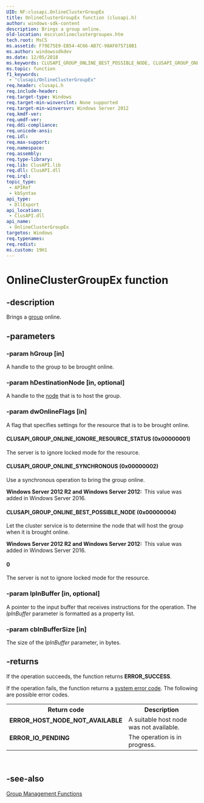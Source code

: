 ```yaml
---
UID: NF:clusapi.OnlineClusterGroupEx
title: OnlineClusterGroupEx function (clusapi.h)
author: windows-sdk-content
description: Brings a group online.
old-location: mscs\onlineclustergroupex.htm
tech.root: MsCS
ms.assetid: F79E75E9-EB54-4C66-AB7C-98AF075718B1
ms.author: windowssdkdev
ms.date: 12/05/2018
ms.keywords: CLUSAPI_GROUP_ONLINE_BEST_POSSIBLE_NODE, CLUSAPI_GROUP_ONLINE_IGNORE_RESOURCE_STATUS, CLUSAPI_GROUP_ONLINE_SYNCHRONOUS, OnlineClusterGroupEx, OnlineClusterGroupEx function [Failover Cluster], clusapi/OnlineClusterGroupEx, mscs.onlineclustergroupex
ms.topic: function
f1_keywords: 
 - "clusapi/OnlineClusterGroupEx"
req.header: clusapi.h
req.include-header: 
req.target-type: Windows
req.target-min-winverclnt: None supported
req.target-min-winversvr: Windows Server 2012
req.kmdf-ver: 
req.umdf-ver: 
req.ddi-compliance: 
req.unicode-ansi: 
req.idl: 
req.max-support: 
req.namespace: 
req.assembly: 
req.type-library: 
req.lib: ClusAPI.lib
req.dll: ClusAPI.dll
req.irql: 
topic_type:
 - APIRef
 - kbSyntax
api_type:
 - DllExport
api_location:
 - ClusAPI.dll
api_name:
 - OnlineClusterGroupEx
targetos: Windows
req.typenames: 
req.redist: 
ms.custom: 19H1
---
```


# OnlineClusterGroupEx function


## -description


Brings a  <a href="https://docs.microsoft.com/previous-versions/windows/desktop/mscs/groups">group</a> online.


## -parameters




### -param hGroup [in]

A handle to the group to be brought online.


### -param hDestinationNode [in, optional]

A handle to the  <a href="https://docs.microsoft.com/previous-versions/windows/desktop/mscs/nodes">node</a> that is to host the group.


### -param dwOnlineFlags [in]

A flag that specifies settings for the resource that is to be brought online.



#### CLUSAPI_GROUP_ONLINE_IGNORE_RESOURCE_STATUS (0x00000001)

The server is to ignore locked mode for the resource.



#### CLUSAPI_GROUP_ONLINE_SYNCHRONOUS (0x00000002)

Use a synchronous operation to bring the group online.

<b>Windows Server 2012 R2 and Windows Server 2012:  </b>This value was added in Windows Server 2016.



#### CLUSAPI_GROUP_ONLINE_BEST_POSSIBLE_NODE (0x00000004)

Let the cluster service is to determine the node that will host the group when it is brought online.

<b>Windows Server 2012 R2 and Windows Server 2012:  </b>This value was added in Windows Server 2016.



#### 0

The server is  not to  ignore locked mode for the resource.


### -param lpInBuffer [in, optional]

A pointer to the input buffer that receives instructions for the operation.  The <i>lpInBuffer</i>  parameter is formatted as a property list.


### -param cbInBufferSize [in]

The size of the <i>lpInBuffer</i> parameter, in bytes.


## -returns



If the operation succeeds, the function returns <b>ERROR_SUCCESS</b>.

If the operation fails, 
the function returns a <a href="https://docs.microsoft.com/windows/desktop/Debug/system-error-codes">system error code</a>. The following are possible error codes.

<table>
<tr>
<th>Return code</th>
<th>Description</th>
</tr>
<tr>
<td width="40%">
<dl>
<dt><b>ERROR_HOST_NODE_NOT_AVAILABLE</b></dt>
</dl>
</td>
<td width="60%">
A suitable host node was not available.

</td>
</tr>
<tr>
<td width="40%">
<dl>
<dt><b>ERROR_IO_PENDING</b></dt>
</dl>
</td>
<td width="60%">
The operation is in progress.

</td>
</tr>
</table>
 




## -see-also




<a href="https://docs.microsoft.com/previous-versions/windows/desktop/mscs/group-management-functions">Group Management Functions</a>
 

 

